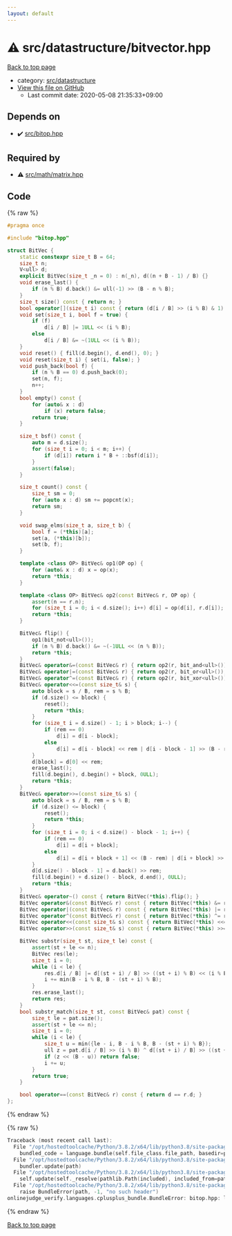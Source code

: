 ```yaml
---
layout: default
---
```


<!-- mathjax config similar to math.stackexchange -->
<script type="text/javascript" async
  src="https://cdnjs.cloudflare.com/ajax/libs/mathjax/2.7.5/MathJax.js?config=TeX-MML-AM_CHTML">
</script>
<script type="text/x-mathjax-config">
  MathJax.Hub.Config({
    TeX: { equationNumbers: { autoNumber: "AMS" }},
    tex2jax: {
      inlineMath: [ ['$','$'] ],
      processEscapes: true
    },
    "HTML-CSS": { matchFontHeight: false },
    displayAlign: "left",
    displayIndent: "2em"
  });
</script>

<script type="text/javascript" src="https://cdnjs.cloudflare.com/ajax/libs/jquery/3.4.1/jquery.min.js"></script>
<script src="https://cdn.jsdelivr.net/npm/jquery-balloon-js@1.1.2/jquery.balloon.min.js" integrity="sha256-ZEYs9VrgAeNuPvs15E39OsyOJaIkXEEt10fzxJ20+2I=" crossorigin="anonymous"></script>
<script type="text/javascript" src="../../../assets/js/copy-button.js"></script>
<link rel="stylesheet" href="../../../assets/css/copy-button.css" />


# :warning: src/datastructure/bitvector.hpp

<a href="../../../index.html">Back to top page</a>

* category: <a href="../../../index.html#057cdb199a48f765d2786c323ec11d3a">src/datastructure</a>
* <a href="{{ site.github.repository_url }}/blob/master/src/datastructure/bitvector.hpp">View this file on GitHub</a>
    - Last commit date: 2020-05-08 21:35:33+09:00




## Depends on

* :heavy_check_mark: <a href="../bitop.hpp.html">src/bitop.hpp</a>


## Required by

* :warning: <a href="../math/matrix.hpp.html">src/math/matrix.hpp</a>


## Code

<a id="unbundled"></a>
{% raw %}
```cpp
#pragma once

#include "bitop.hpp"

struct BitVec {
    static constexpr size_t B = 64;
    size_t n;
    V<ull> d;
    explicit BitVec(size_t _n = 0) : n(_n), d((n + B - 1) / B) {}
    void erase_last() {
        if (n % B) d.back() &= ull(-1) >> (B - n % B);
    }
    size_t size() const { return n; }
    bool operator[](size_t i) const { return (d[i / B] >> (i % B) & 1) != 0; }
    void set(size_t i, bool f = true) {
        if (f)
            d[i / B] |= 1ULL << (i % B);
        else
            d[i / B] &= ~(1ULL << (i % B));
    }
    void reset() { fill(d.begin(), d.end(), 0); }
    void reset(size_t i) { set(i, false); }
    void push_back(bool f) {
        if (n % B == 0) d.push_back(0);
        set(n, f);
        n++;
    }
    bool empty() const {
        for (auto& x : d)
            if (x) return false;
        return true;
    }

    size_t bsf() const {
        auto m = d.size();
        for (size_t i = 0; i < m; i++) {
            if (d[i]) return i * B + ::bsf(d[i]);
        }
        assert(false);
    }

    size_t count() const {
        size_t sm = 0;
        for (auto x : d) sm += popcnt(x);
        return sm;
    }

    void swap_elms(size_t a, size_t b) {
        bool f = (*this)[a];
        set(a, (*this)[b]);
        set(b, f);
    }

    template <class OP> BitVec& op1(OP op) {
        for (auto& x : d) x = op(x);
        return *this;
    }

    template <class OP> BitVec& op2(const BitVec& r, OP op) {
        assert(n == r.n);
        for (size_t i = 0; i < d.size(); i++) d[i] = op(d[i], r.d[i]);
        return *this;
    }

    BitVec& flip() {
        op1(bit_not<ull>());
        if (n % B) d.back() &= ~(-1ULL << (n % B));
        return *this;
    }
    BitVec& operator&=(const BitVec& r) { return op2(r, bit_and<ull>()); }
    BitVec& operator|=(const BitVec& r) { return op2(r, bit_or<ull>()); }
    BitVec& operator^=(const BitVec& r) { return op2(r, bit_xor<ull>()); }
    BitVec& operator<<=(const size_t& s) {
        auto block = s / B, rem = s % B;
        if (d.size() <= block) {
            reset();
            return *this;
        }
        for (size_t i = d.size() - 1; i > block; i--) {
            if (rem == 0)
                d[i] = d[i - block];
            else
                d[i] = d[i - block] << rem | d[i - block - 1] >> (B - rem);
        }
        d[block] = d[0] << rem;
        erase_last();
        fill(d.begin(), d.begin() + block, 0ULL);
        return *this;
    }
    BitVec& operator>>=(const size_t& s) {
        auto block = s / B, rem = s % B;
        if (d.size() <= block) {
            reset();
            return *this;
        }
        for (size_t i = 0; i < d.size() - block - 1; i++) {
            if (rem == 0)
                d[i] = d[i + block];
            else
                d[i] = d[i + block + 1] << (B - rem) | d[i + block] >> rem;
        }
        d[d.size() - block - 1] = d.back() >> rem;
        fill(d.begin() + d.size() - block, d.end(), 0ULL);
        return *this;
    }
    BitVec& operator~() const { return BitVec(*this).flip(); }
    BitVec operator&(const BitVec& r) const { return BitVec(*this) &= r; }
    BitVec operator|(const BitVec& r) const { return BitVec(*this) |= r; }
    BitVec operator^(const BitVec& r) const { return BitVec(*this) ^= r; }
    BitVec operator<<(const size_t& s) const { return BitVec(*this) <<= s; }
    BitVec operator>>(const size_t& s) const { return BitVec(*this) >>= s; }

    BitVec substr(size_t st, size_t le) const {
        assert(st + le <= n);
        BitVec res(le);
        size_t i = 0;
        while (i < le) {
            res.d[i / B] |= d[(st + i) / B] >> ((st + i) % B) << (i % B);
            i += min(B - i % B, B - (st + i) % B);
        }
        res.erase_last();
        return res;
    }
    bool substr_match(size_t st, const BitVec& pat) const {
        size_t le = pat.size();
        assert(st + le <= n);
        size_t i = 0;
        while (i < le) {
            size_t u = min({le - i, B - i % B, B - (st + i) % B});
            ull z = pat.d[i / B] >> (i % B) ^ d[(st + i) / B] >> ((st + i) % B);
            if (z << (B - u)) return false;
            i += u;
        }
        return true;
    }

    bool operator==(const BitVec& r) const { return d == r.d; }
};

```
{% endraw %}

<a id="bundled"></a>
{% raw %}
```cpp
Traceback (most recent call last):
  File "/opt/hostedtoolcache/Python/3.8.2/x64/lib/python3.8/site-packages/onlinejudge_verify/docs.py", line 349, in write_contents
    bundled_code = language.bundle(self.file_class.file_path, basedir=pathlib.Path.cwd())
  File "/opt/hostedtoolcache/Python/3.8.2/x64/lib/python3.8/site-packages/onlinejudge_verify/languages/cplusplus.py", line 172, in bundle
    bundler.update(path)
  File "/opt/hostedtoolcache/Python/3.8.2/x64/lib/python3.8/site-packages/onlinejudge_verify/languages/cplusplus_bundle.py", line 282, in update
    self.update(self._resolve(pathlib.Path(included), included_from=path))
  File "/opt/hostedtoolcache/Python/3.8.2/x64/lib/python3.8/site-packages/onlinejudge_verify/languages/cplusplus_bundle.py", line 162, in _resolve
    raise BundleError(path, -1, "no such header")
onlinejudge_verify.languages.cplusplus_bundle.BundleError: bitop.hpp: line -1: no such header

```
{% endraw %}

<a href="../../../index.html">Back to top page</a>

